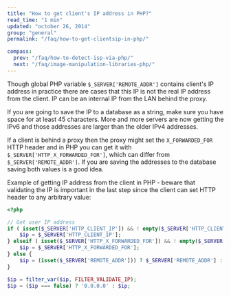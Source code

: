 ```yaml
---
title: "How to get client's IP address in PHP?"
read_time: "1 min"
updated: "october 26, 2014"
group: "general"
permalink: "/faq/how-to-get-clientsip-in-php/"

compass:
  prev: "/faq/how-to-detect-isp-via-php/"
  next: "/faq/image-manipulation-libraries-php/"
---
```


Though global PHP variable `$_SERVER['REMOTE_ADDR']` contains client's IP address in practice there are cases that this IP is not the
real IP address from the client. IP can be an internal IP from the LAN behind the proxy.

If you are going to save the IP to a database as a string, make sure you have space for at least 45 characters. More and more servers are
now getting the IPv6 and those addresses are larger than the older IPv4 addresses.

If a client is behind a proxy then the proxy might set the `X_FORWARDED_FOR` HTTP header and in PHP you can get it with `$_SERVER['HTTP_X_FORWARDED_FOR']`,
which can differ from `$_SERVER['REMOTE_ADDR']`. If you are saving the addresses to the database saving both values is a good idea.

Example of getting IP address from the client in PHP - beware that validating the IP is important in the last step since
the client can set HTTP header to any arbitrary value:

~~~php
<?php

// Get user IP address
if ( isset($_SERVER['HTTP_CLIENT_IP']) && ! empty($_SERVER['HTTP_CLIENT_IP'])) {
    $ip = $_SERVER['HTTP_CLIENT_IP'];
} elseif ( isset($_SERVER['HTTP_X_FORWARDED_FOR']) && ! empty($_SERVER['HTTP_X_FORWARDED_FOR'])) {
    $ip = $_SERVER['HTTP_X_FORWARDED_FOR'];
} else {
    $ip = (isset($_SERVER['REMOTE_ADDR'])) ? $_SERVER['REMOTE_ADDR'] : '0.0.0.0';
}

$ip = filter_var($ip, FILTER_VALIDATE_IP);
$ip = ($ip === false) ? '0.0.0.0' : $ip;
~~~
